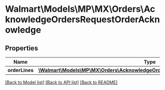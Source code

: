 # Walmart\Models\MP\MX\Orders\AcknowledgeOrdersRequestOrderAcknowledge

## Properties

Name | Type | Description | Notes
------------ | ------------- | ------------- | -------------
**orderLines** | [**\Walmart\Models\MP\MX\Orders\AcknowledgeOrdersRequestOrderAcknowledgeOrderLines**](AcknowledgeOrdersRequestOrderAcknowledgeOrderLines.md) |  | [optional]


[[Back to Model list]](./) [[Back to API list]](../../../../../README.md#supported-apis) [[Back to README]](../../../../../README.md)
